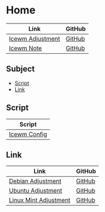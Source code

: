 

# Home

| Link | GitHub |
| ---- | ------ |
| [Icewm Adjustment](https://samwhelp.github.io/icewm-adjustment/) | [GitHub](https://github.com/samwhelp/icewm-adjustment) |
| [Icewm Note](https://samwhelp.github.io/note-about-icewm/) | [GitHub](https://github.com/samwhelp/note-about-icewm) |




## Subject

* [Script](#script)
* [Link](#link)




## Script

| Script |
| ------ |
| [Icewm Config](https://github.com/samwhelp/icewm-adjustment/tree/main/prototype/main/icewm-config) |




## Link

| Link | GitHub |
| ---- | ------ |
| [Debian Adjustment](https://samwhelp.github.io/debian-adjustment/) | [GitHub](https://github.com/samwhelp/debian-adjustment) |
| [Ubuntu Adjustment](https://samwhelp.github.io/ubuntu-adjustment/) | [GitHub](https://github.com/samwhelp/ubuntu-adjustment) |
| [Linux Mint Adjustment](https://samwhelp.github.io/linuxmint-adjustment/) | [GitHub](https://github.com/samwhelp/linuxmint-adjustment) |
